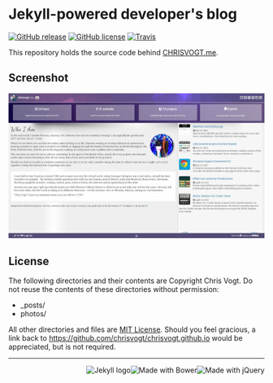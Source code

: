 # Jekyll-powered developer's blog

[![GitHub release](https://img.shields.io/github/release/chrisvogt/chrisvogt.me.svg?style=flat-square)](https://github.com/chrisvogt/chrisvogt.me/releases)
[![GitHub license](https://img.shields.io/github/license/chrisvogt/chrisvogt.me.svg?style=flat-square)](https://github.com/chrisvogt/chrisvogt.me/blob/develop/LICENSE)
[![Travis](https://img.shields.io/travis/chrisvogt/chrisvogt.me.svg?style=flat-square)](https://travis-ci.org/chrisvogt/chrisvogt.me)

This repository holds the source code behind [CHRISVOGT.me](http://www.chrisvogt.me).

## Screenshot

[![CHRISVOGT.me](screenshot.jpg)](http://www.chrisvogt.me)

## License

The following directories and their contents are Copyright Chris Vogt. Do not reuse the contents of these directories without permission:

* _posts/
* photos/

All other directories and files are [MIT License](http://opensource.org/licenses/MIT). Should you feel gracious, a link back to https://github.com/chrisvogt/chrisvogt.github.io would be appreciated, but is not required.

<hr>

<img src="http://upload.wikimedia.org/wikipedia/en/9/9e/JQuery_logo.svg" alt="Made with jQuery" height="70" align="right"> <img src="http://bower.io/img/bower-logo.svg" alt="Made with Bower" height="70" align="right"> <img src="https://cdn.rawgit.com/jekyll/brand/master/jekyll-logo-light-transparent.png" alt="Jekyll logo" height="70" align="right">
